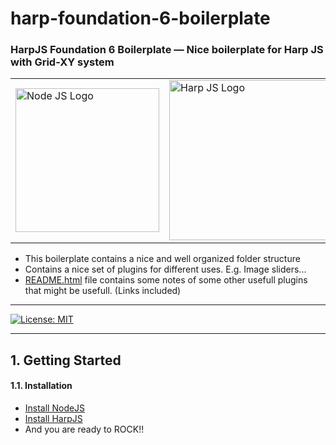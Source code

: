 # harp-foundation-6-boilerplate


### HarpJS Foundation 6 Boilerplate — Nice boilerplate for Harp JS with Grid-XY system

<table width="100%">
	<tr>
		<td>
			<a href="https://nodejs.org/en/">
			<img src="https://www.netgains.org/wp-content/uploads/2014/01/node_js.png" width="230" title="Node JS Logo">
			</a>
		</td>
		<td>
			<a href="http://harpjs.com/">
			<img src="http://sintaxi.com/assets/img/harp-banner.svg" width="256" title="Harp JS Logo">
			</a>
		</td>
		<td>
			<a href="https://foundation.zurb.com/sites/docs/xy-grid.html">
			<img src="https://foundation.zurb.com/assets/img/learn/features/svgs/code-reduction-01.svg" width="256" title="Zurb Foundation Logo">
			</a>
		</td>
	</tr>
</table>


- This boilerplate contains a nice and well organized folder structure 
- Contains a nice set of plugins for different uses. E.g. Image sliders... 
- [README.html](README.html) file contains some notes of some other usefull plugins that might be usefull. (Links included) 

***

[![License: MIT](https://img.shields.io/badge/License-MIT-yellow.svg)](https://opensource.org/licenses/MIT)


***

## 1. Getting Started

#### 1.1. Installation

- [Install NodeJS](https://nodejs.org/en/)
- [Install HarpJS](http://harpjs.com/)
- And you are ready to ROCK!!
